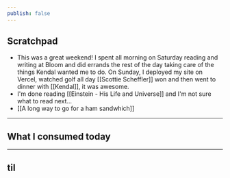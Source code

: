 ```yaml
---
publish: false
---
```


## Scratchpad
- This was a great weekend! I spent all morning on Saturday reading and writing at Bloom and did errands the rest of the day taking care of the things Kendal wanted me to do. On Sunday, I deployed my site on Vercel, watched golf all day [[Scottie Scheffler]] won and then went to dinner with [[Kendal]], it was awesome.
- I'm done reading [[Einstein - His Life and Universe]] and I'm not sure what to read next...
- [[A long way to go for a ham sandwhich]]

***
## What I consumed today


***
## til


